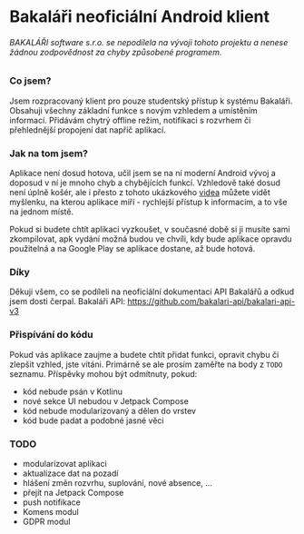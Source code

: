 # Bakaláři neoficiální Android klient

###### BAKALÁŘI software s.r.o. se nepodílela na vývoji tohoto projektu a nenese žádnou zodpovědnost za chyby způsobené programem.

### Co jsem?

Jsem rozpracovaný klient pro pouze studentský přístup k systému Bakaláři. Obsahuji všechny základní
funkce s novým vzhledem a umístěním informací. Přidávám chytrý offline režim, notifikaci s rozvrhem
či přehlednější propojení dat napříč aplikací.

### Jak na tom jsem?

Aplikace není dosud hotova, učil jsem se na ní moderní Android vývoj a doposud v ní je mnoho chyb a
chybějících funkcí. Vzhledově také dosud není úplně košér, ale i přesto z tohoto
ukázkového [videa](https://youtu.be/OYf0iPSldJA) můžete vidět myšlenku, na kterou aplikace míří -
rychlejší přístup k informacím, a to vše na jednom místě.

Pokud si budete chtít aplikaci vyzkoušet, v současné době si ji musíte sami zkompilovat, apk vydání
možná budou ve chvíli, kdy bude aplikace opravdu použitelná a na Google Play se aplikace dostane, až
bude hotová.

### Díky

Děkuji všem, co se podíleli na neoficiální dokumentaci API Bakalářů a odkud jsem dosti čerpal.
Bakaláři API: https://github.com/bakalari-api/bakalari-api-v3

### Přispívání do kódu

Pokud vás aplikace zaujme a budete chtít přidat funkci, opravit chybu či zlepšit vzhled, jste
vítáni. Primárně se ale prosím zaměřte na body z `TODO` seznamu. Příspěvky mohou být odmítnuty, pokud:

- kód nebude psán v Kotlinu
- nové sekce UI nebudou v Jetpack Compose
- kód nebude modularizovaný a dělen do vrstev
- kód bude padat a podobné jasné věci



### TODO

- modularizovat aplikaci
- aktualizace dat na pozadí
- hlášení změn rozvrhu, suplování, nové absence, ...
- přejít na Jetpack Compose
- push notifikace
- Komens modul
- GDPR modul